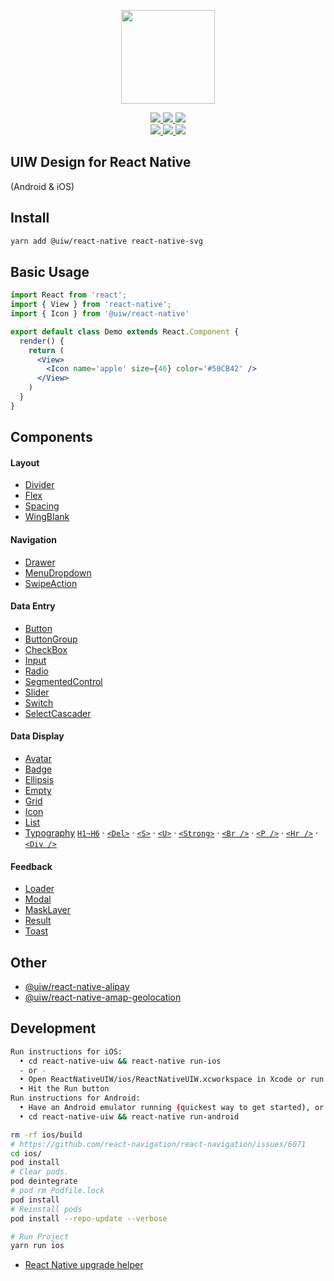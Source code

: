 <p align="center">
  <a href="https://uiwjs.github.io">
    <img width="150" src="https://raw.githubusercontent.com/uiwjs/uiw/92f189f53312f1177466f48991736f95f86da0a6/src/assets/logo-README.svg?sanitize=true">
  </a>
</p>
<p align="center">
  <a href="https://github.com/uiwjs/react-native-uiw/issues">
    <img src="https://img.shields.io/github/issues/uiwjs/react-native-uiw.svg">
  </a>
  <a href="https://github.com/uiwjs/react-native-uiw/network">
    <img src="https://img.shields.io/github/forks/uiwjs/react-native-uiw.svg">
  </a>
  <a href="https://github.com/uiwjs/react-native-uiw/stargazers">
    <img src="https://img.shields.io/github/stars/uiwjs/react-native-uiw.svg">
  </a>
  <br>
  <a href="https://github.com/uiwjs/react-native-uiw/releases">
    <img src="https://img.shields.io/github/release/uiwjs/react-native-uiw.svg">
  </a>
  <a href="https://github.com/uiwjs/react-native-uiw">
    <img src="https://img.shields.io/dub/l/vibe-d.svg">
  </a>
  <a href="https://www.npmjs.com/package/@uiw/react-native">
    <img src="https://img.shields.io/npm/v/@uiw/react-native.svg">
  </a>
</p>

UIW Design for React Native
---

(Android & iOS)

## Install

```bash
yarn add @uiw/react-native react-native-svg
```

## Basic Usage

```jsx
import React from 'react';
import { View } from 'react-native';
import { Icon } from '@uiw/react-native'

export default class Demo extends React.Component {
  render() {
    return (
      <View>
        <Icon name='apple' size={46} color='#50CB42' />
      </View>
    )
  }
}
```

## Components

#### Layout

- [Divider](https://github.com/uiwjs/react-native-uiw/tree/master/components/Divider/README.md)
- [Flex](https://github.com/uiwjs/react-native-uiw/tree/master/components/Flex/README.md)
- [Spacing](https://github.com/uiwjs/react-native-uiw/tree/master/components/Spacing/README.md)
- [WingBlank](https://github.com/uiwjs/react-native-uiw/tree/master/components/WingBlank/README.md)

#### Navigation

- [Drawer](https://github.com/uiwjs/react-native-uiw/tree/master/components/Drawer/README.md)
- [MenuDropdown](https://github.com/uiwjs/react-native-uiw/tree/master/components/MenuDropdown/README.md)
- [SwipeAction](https://github.com/uiwjs/react-native-uiw/tree/master/components/SwipeAction/README.md)

#### Data Entry

- [Button](https://github.com/uiwjs/react-native-uiw/tree/master/components/Button/README.md)
- [ButtonGroup](https://github.com/uiwjs/react-native-uiw/tree/master/components/ButtonGroup/README.md)
- [CheckBox](https://github.com/uiwjs/react-native-uiw/tree/master/components/CheckBox/README.md)
- [Input](https://github.com/uiwjs/react-native-uiw/tree/master/components/Input/README.md)
- [Radio](https://github.com/uiwjs/react-native-uiw/tree/master/components/Radio/README.md)
- [SegmentedControl](https://github.com/uiwjs/react-native-uiw/tree/master/components/SegmentedControl/README.md)
- [Slider](https://github.com/uiwjs/react-native-uiw/tree/master/components/Slider/README.md)
- [Switch](https://github.com/uiwjs/react-native-uiw/tree/master/components/Switch/README.md)
- [SelectCascader](https://github.com/uiwjs/react-native-uiw/tree/master/components/SelectCascader/README.md)

#### Data Display

- [Avatar](https://github.com/uiwjs/react-native-uiw/tree/master/components/Avatar/README.md)
- [Badge](https://github.com/uiwjs/react-native-uiw/tree/master/components/Badge/README.md)
- [Ellipsis](https://github.com/uiwjs/react-native-uiw/tree/master/components/Ellipsis/README.md)
- [Empty](https://github.com/uiwjs/react-native-uiw/tree/master/components/Empty/README.md)
- [Grid](https://github.com/uiwjs/react-native-uiw/tree/master/components/Grid/README.md)
- [Icon](https://github.com/uiwjs/react-native-uiw/tree/master/components/Icon/README.md)
- [List](https://github.com/uiwjs/react-native-uiw/tree/master/components/List/README.md)
- [Typography](https://github.com/uiwjs/react-native-uiw/tree/master/components/Typography/README.md) [`H1~H6`](https://github.com/uiwjs/react-native-uiw/tree/master/components/Typography/README.md#标题) · [`<Del>`](https://github.com/uiwjs/react-native-uiw/tree/master/components/Typography/README.md#删除线) · [`<S>`](https://github.com/uiwjs/react-native-uiw/tree/master/components/Typography/README.md#删除线) · [`<U>`](https://github.com/uiwjs/react-native-uiw/tree/master/components/Typography/README.md#下划线) · [`<Strong>`](https://github.com/uiwjs/react-native-uiw/tree/master/components/Typography/README.md#加粗) · [`<Br />`](https://github.com/uiwjs/react-native-uiw/tree/master/components/Typography/README.md#换行) · [`<P />`](https://github.com/uiwjs/react-native-uiw/tree/master/components/Typography/README.md#段落) · [`<Hr />`](https://github.com/uiwjs/react-native-uiw/tree/master/components/Typography/README.md#水平线) · [`<Div />`](https://github.com/uiwjs/react-native-uiw/tree/master/components/Typography/README.md#div)

#### Feedback

- [Loader](https://github.com/uiwjs/react-native-uiw/tree/master/components/Loader/README.md)
- [Modal](https://github.com/uiwjs/react-native-uiw/tree/master/components/Modal/README.md)
- [MaskLayer](https://github.com/uiwjs/react-native-uiw/tree/master/components/MaskLayer/README.md)
- [Result](https://github.com/uiwjs/react-native-uiw/tree/master/components/Result/README.md)
- [Toast](https://github.com/uiwjs/react-native-uiw/tree/master/components/Toast/README.md)

## Other

- [@uiw/react-native-alipay](https://github.com/uiwjs/react-native-alipay)
- [@uiw/react-native-amap-geolocation](https://github.com/uiwjs/react-native-amap-geolocation)

## Development

```bash
Run instructions for iOS:
  • cd react-native-uiw && react-native run-ios
  - or -
  • Open ReactNativeUIW/ios/ReactNativeUIW.xcworkspace in Xcode or run "xed -b ios"
  • Hit the Run button
Run instructions for Android:
  • Have an Android emulator running (quickest way to get started), or a device connected.
  • cd react-native-uiw && react-native run-android
```


```bash
rm -rf ios/build
# https://github.com/react-navigation/react-navigation/issues/6071
cd ios/
pod install
# Clear pods.
pod deintegrate
# pod rm Podfile.lock
pod install
# Reinstall pods
pod install --repo-update --verbose

# Run Project
yarn run ios
```

- [React Native upgrade helper](https://react-native-community.github.io/upgrade-helper/)

